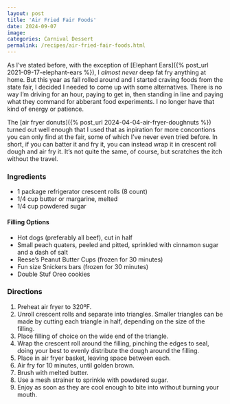 ```yaml
---
layout: post
title: 'Air Fried Fair Foods'
date: 2024-09-07
image:
categories: Carnival Dessert
permalink: /recipes/air-fried-fair-foods.html
---
```


As I’ve stated before, with the exception of [Elephant Ears]({% post_url 2021-09-17-elephant-ears %}), I _almost never_ deep fat fry anything at home. But this year as fall rolled around and I started craving foods from the state fair, I decided I needed to come up with some alternatives. There is no way I’m driving for an hour, paying to get in, then standing in line and paying what they command for abberant food experiments. I no longer have that kind of energy or patience.

The [air fryer donuts]({% post_url 2024-04-04-air-fryer-doughnuts %}) turned out well enough that I used that as inpiration for more concontions you can only find at the fair, some of which I’ve never even tried before. In short, if you can batter it and fry it, you can instead wrap it in crescent roll dough and air fry it. It’s not quite the same, of course, but scratches the itch without the travel.

### Ingredients

- 1 package refrigerator crescent rolls (8 count)
- 1/4 cup butter or margarine, melted
- 1/4 cup powdered sugar

#### Filling Options

- Hot dogs (preferably all beef), cut in half
- Small peach quaters, peeled and pitted, sprinkled with cinnamon sugar and a dash of salt
- Reese’s Peanut Butter Cups (frozen for 30 minutes)
- Fun size Snickers bars (frozen for 30 minutes)
- Double Stuf Oreo cookies

### Directions

1. Preheat air fryer to 320ºF.
2. Unroll crescent rolls and separate into triangles. Smaller triangles can be made by cutting each triangle in half, depending on the size of the filling.
3. Place filling of choice on the wide end of the triangle.
4. Wrap the crescent roll around the filling, pinching the edges to seal, doing your best to evenly distribute the dough around the filling.
5. Place in air fryer basket, leaving space between each.
6. Air fry for 10 minutes, until golden brown.
7. Brush with melted butter.
8. Use a mesh strainer to sprinkle with powdered sugar.
9. Enjoy as soon as they are cool enough to bite into without burning your mouth.
